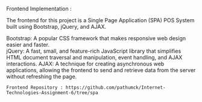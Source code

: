 Frontend Implementation :

The frontend for this project is a Single Page Application (SPA) POS System built using Bootstrap, jQuery, and AJAX.

Bootstrap: A popular CSS framework that makes responsive web design easier and faster.    
jQuery: A fast, small, and feature-rich JavaScript library that simplifies HTML document traversal and manipulation, event handling, and AJAX interactions.
AJAX: A technique for creating asynchronous web applications, allowing the frontend to send and retrieve data from the server without refreshing the page.

    Frontend Repository : https://github.com/pathumck/Internet-Technologies-Assignment-6/tree/spa
